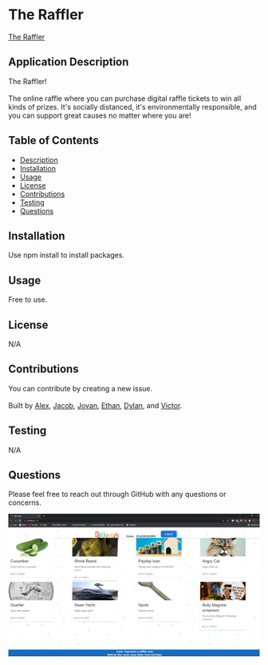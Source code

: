 # The Raffler 

[The Raffler](https://the-raffler.herokuapp.com/)

## Application Description
The Raffler! \
\
The online raffle where you can purchase digital raffle tickets to win all kinds of prizes. It's socially distanced, it's environmentally responsible, and you can support great causes no matter where you are!

## Table of Contents
* [Description](#application-description)
* [Installation](#installation)
* [Usage](#usage)
* [License](#license)
* [Contributions](#contributions)
* [Testing](#testing)
* [Questions](#questions)

## Installation
Use npm install to install packages.

## Usage
Free to use.

## License
N/A

## Contributions
You can contribute by creating a new issue.\
\
Built by [Alex](https://github.com/alexchristianson), [Jacob](https://github.com/JacobRyanHanson), [Jovan](https://github.com/Jovan-png), [Ethan](https://github.com/ethanfregien2233), [Dylan](https://github.com/dylan-fair), and [Victor](https://github.com/vic-smith).

## Testing
N/A

## Questions
Please feel free to reach out through GitHub with any questions or concerns.


![screenshot](./client/src/assets/logos/raffler.png)

